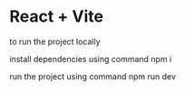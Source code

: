 # React + Vite

to run the project locally

install dependencies using command
npm i

run the project using command
npm run dev

